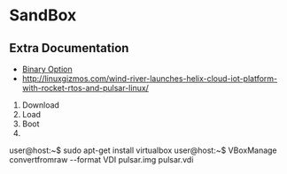 SandBox
==

## Extra Documentation

- [Binary Option](http://linuxgizmos.com/wind-river-linux-taps-yocto-1-7-and-adds-binary-option/)
- http://linuxgizmos.com/wind-river-launches-helix-cloud-iot-platform-with-rocket-rtos-and-pulsar-linux/


1. Download
2. Load
3. Boot
4. 

user@host:~$ sudo apt-get install virtualbox
user@host:~$ VBoxManage convertfromraw --format VDI pulsar.img pulsar.vdi